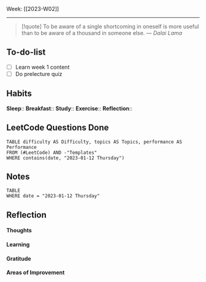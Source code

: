 Week: [[2023-W02]]
- - -
>[!quote]
> To be aware of a single shortcoming in oneself is more useful than to be aware of a thousand in someone else.
> — <cite>Dalai Lama</cite>

## To-do-list
- [ ] Learn week 1 content
- [ ] Do prelecture quiz

## Habits
**Sleep**:: 
**Breakfast**::
**Study**:: 
**Exercise**:: 
**Reflection**:: 

## LeetCode Questions Done
```dataview
TABLE difficulty AS Difficulty, topics AS Topics, performance AS Performance
FROM (#LeetCode) AND -"Templates"
WHERE contains(date, "2023-01-12 Thursday") 
```

## Notes
```dataview
TABLE
WHERE date = "2023-01-12 Thursday"
```

## Reflection
#### Thoughts 
#### Learning 
#### Gratitude
#### Areas of Improvement